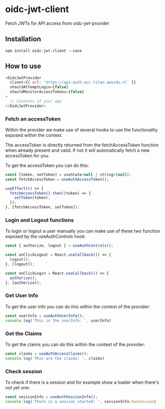 # oidc-jwt-client
Fetch JWTs for API access from oidc-jwt-provider

## Installation
`npm install oidc-jwt-client --save`

## How to use
```javascript
<OidcJwtProvider
  client={{ url: 'https://api-auth.acc.titan.awssdu.nl' }}
  shouldAttemptLogin={false}
  shouldMonitorAccessTokens={false}
>
  // Contents of your app
</OidcJwtProvider>
```

### Fetch an accessToken
Within the provider we make use of several hooks to use the functionality exposed within the context.

The accessToken is directly returned from the fetchAccessToken function when already present and valid.
If not it will automatically fetch a new accessToken for you.

To get the accessToken you can do this:

```javascript
const [token, setToken] = useState<null | string>(null);
const fetchAccessToken = useAuthAccessToken();

useEffect(() => {
  fetchAccessToken().then((token) => {
    setToken(token);
  });
}, [fetchAccessToken, setToken]);
```

### Login and Logout functions
To login or logout a user manually you can make use of these two function exposed by the useAuthControls hook:

```javascript
const { authorize, logout } = useAuthControls();

const onClickLogout = React.useCallback(() => {
  logout();
}, [logout]);

const onClickLogin = React.useCallback(() => {
  authorize();
}, [authorize]);
```

### Get User Info
To get the user info you can do this within the context of the provider:

```javascript
const userInfo = useAuthUserInfo();
console.log('This is the userInfo: ', userInfo)
```

### Get the Claims
To get the claims you can do this within the context of the provider:

```javascript
const claims = useAuthAccessClaims();
console.log('This are the claims: ', claims)
```


### Check session
To check if there is a session and for example show a loader when there's not yet one:

```javascript
const sessionInfo = useAuthSessionInfo();
console.log('There is a session started: ', sessionInfo.hasSession)
```
